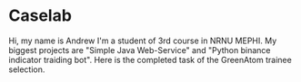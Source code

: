 # Caselab
Hi, my name is Andrew I'm a student of 3rd course in NRNU MEPHI.
My biggest projects are "Simple Java Web-Service" and "Python binance indicator traiding bot".
Here is the completed task of the GreenAtom trainee selection.
